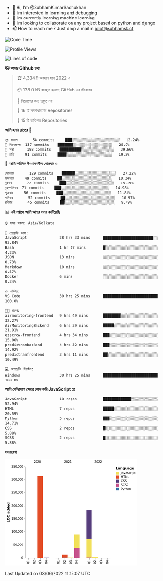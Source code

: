 - 👋 Hi, I’m @SubhamKumarSadhukhan
- 👀 I’m interested in learning and debugging
- 🌱 I’m currently learning machine learning
- 💞️ I’m looking to collaborate on any project based on python and django
- 📫 How to reach me ?
      Just drop a mail in idiot@subhamsk.cf

<!---
SubhamKumarSadhukhan/SubhamKumarSadhukhan is a ✨ special ✨ repository because its `README.md` (this file) appears on your GitHub profile.
You can click the Preview link to take a look at your changes.
--->


<!--START_SECTION:waka-->
![Code Time](http://img.shields.io/badge/Code%20Time-537%20hrs%2037%20mins-blue)

![Profile Views](http://img.shields.io/badge/%E0%A6%AA%E0%A7%8D%E0%A6%B0%E0%A7%8B%E0%A6%AB%E0%A6%BE%E0%A6%87%E0%A6%B2%20%E0%A6%A6%E0%A6%B0%E0%A7%8D%E0%A6%B6%E0%A6%A8-4-blue)

![Lines of code](https://img.shields.io/badge/%E0%A6%B9%E0%A7%8D%E0%A6%AF%E0%A6%BE%E0%A6%B2%E0%A7%8B%20%E0%A6%93%E0%A6%AF%E0%A6%BC%E0%A6%BE%E0%A6%B0%E0%A7%8D%E0%A6%B2%E0%A7%8D%E0%A6%A1%20%E0%A6%A5%E0%A7%87%E0%A6%95%E0%A7%87%20%E0%A6%86%E0%A6%AE%E0%A6%BF%20%E0%A6%B2%E0%A6%BF%E0%A6%96%E0%A7%87%E0%A6%9B%E0%A6%BF-600%20Thousand%20%E0%A6%95%E0%A7%8B%E0%A6%A1%E0%A7%87%E0%A6%B0%20%E0%A6%B2%E0%A6%BE%E0%A6%87%E0%A6%A8-blue)

**🐱 আমার Github তথ্য** 

> 🏆 4,334 টি অবদান সাল 2022 এ
 > 
> 📦 138.0 kB ব্যবহৃত হয়েছে GitHub এর স্টরেজের 
 > 
> 🚫 নিয়োগের জন্য প্রস্তুত নয়
 > 
> 📜 16 টি সর্বসাধারণের Repositories 
 > 
> 🔑 15 টি ব্যক্তিগত Repositories  
 > 
**আমি হলাম রাতের 🦉** 

```text
🌞 সকাল       58 commits     ███░░░░░░░░░░░░░░░░░░░░░░   12.24% 
🌆 দিনেরবেলা  137 commits    ███████░░░░░░░░░░░░░░░░░░   28.9% 
🌃 সন্ধা      188 commits    ██████████░░░░░░░░░░░░░░░   39.66% 
🌙 রাত্রি     91 commits     ████░░░░░░░░░░░░░░░░░░░░░   19.2%

```
📅 **আমি সর্বাধিক উৎপাদনশীল সোমবার এ** 

```text
সোমবার       129 commits    ██████░░░░░░░░░░░░░░░░░░░   27.22% 
মঙ্গলবার     49 commits     ██░░░░░░░░░░░░░░░░░░░░░░░   10.34% 
বুধবার       72 commits     ███░░░░░░░░░░░░░░░░░░░░░░   15.19% 
বৃহস্পতিবার  71 commits     ███░░░░░░░░░░░░░░░░░░░░░░   14.98% 
শুক্রবার     56 commits     ███░░░░░░░░░░░░░░░░░░░░░░   11.81% 
শনিবার       52 commits     ██░░░░░░░░░░░░░░░░░░░░░░░   10.97% 
রবিবার       45 commits     ██░░░░░░░░░░░░░░░░░░░░░░░   9.49%

```


📊 **এই সপ্তাহে আমি আমার সময় কাটিয়েছি** 

```text
⌚︎ সময় অঞ্চল: Asia/Kolkata

💬 প্রোগ্রামিং ভাষা: 
JavaScript               28 hrs 33 mins      ███████████████████████░░   93.84% 
Bash                     1 hr 17 mins        █░░░░░░░░░░░░░░░░░░░░░░░░   4.23% 
JSON                     13 mins             ░░░░░░░░░░░░░░░░░░░░░░░░░   0.73% 
Markdown                 10 mins             ░░░░░░░░░░░░░░░░░░░░░░░░░   0.57% 
Docker                   6 mins              ░░░░░░░░░░░░░░░░░░░░░░░░░   0.34%

🔥 এডিটর: 
VS Code                  30 hrs 25 mins      █████████████████████████   100.0%

🐱‍💻 প্রকল্ম: 
airmonitoring-frontend   9 hrs 49 mins       ████████░░░░░░░░░░░░░░░░░   32.27% 
AirMonitoringBackend     6 hrs 39 mins       █████░░░░░░░░░░░░░░░░░░░░   21.91% 
ezscrow-frontend         4 hrs 34 mins       ███░░░░░░░░░░░░░░░░░░░░░░   15.06% 
predictrambackend        4 hrs 32 mins       ███░░░░░░░░░░░░░░░░░░░░░░   14.92% 
predictramfrontend       3 hrs 11 mins       ██░░░░░░░░░░░░░░░░░░░░░░░   10.49%

💻 অপারেটিং সিস্টেম: 
Windows                  30 hrs 25 mins      █████████████████████████   100.0%

```

**আমি বেশিরভাগ ক্ষেত্রে কোড করি JavaScript তে** 

```text
JavaScript               18 repos            █████████████░░░░░░░░░░░░   52.94% 
HTML                     7 repos             █████░░░░░░░░░░░░░░░░░░░░   20.59% 
Python                   5 repos             ███░░░░░░░░░░░░░░░░░░░░░░   14.71% 
CSS                      2 repos             █░░░░░░░░░░░░░░░░░░░░░░░░   5.88% 
SCSS                     2 repos             █░░░░░░░░░░░░░░░░░░░░░░░░   5.88%

```


**সময়রেখা**

![Chart not found](https://raw.githubusercontent.com/SubhamKumarSadhukhan/SubhamKumarSadhukhan/main/charts/bar_graph.png) 


 Last Updated on 03/06/2022 11:15:07 UTC
<!--END_SECTION:waka-->
